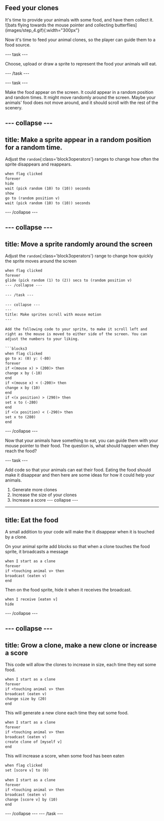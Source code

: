 ## Feed your clones

<div style="display: flex; flex-wrap: wrap">
<div style="flex-basis: 200px; flex-grow: 1; margin-right: 15px;">
It's time to provide your animals with some food, and have them collect it.
</div>
<div>
![bats flying towards the mouse pointer and collecting butterflies](images/step_4.gif){:width="300px"}
</div>
</div>

Now it's time to feed your animal clones, so the player can guide them to a food source.

--- task ---

Choose, upload or draw a sprite to represent the food your animals will eat.

--- /task ---

--- task ---

Make the food appear on the screen. It could appear in a random position and random times. It might move randomly around the screen. Maybe your animals' food does not move around, and it should scroll with the rest of the scenery.

--- collapse ---
---
title: Make a sprite appear in a random position for a random time.
---

Adjust the `random`{:class='block3operators'} ranges to change how often the sprite disappears and reappears.

```blocks3
when flag clicked
forever
hide
wait (pick random (10) to (10)) seconds
show
go to (random position v)
wait (pick random (10) to (10)) seconds
```

--- /collapse ---

--- collapse ---
---
title: Move a sprite randomly around the screen
---

Adjust the `random`{:class='block3operators'} range to change how quickly the sprite moves around the screen

```blocks3
when flag clicked
forever
glide (pick random (1) to (2)) secs to (random position v)
--- /collapse ---

--- /task ---

--- collapse ---
---
title: Make sprites scroll with mouse motion
---

Add the following code to your sprite, to make it scroll left and right as the mouse is moved to either side of the screen. You can adjust the numbers to your liking.

```blocks3
when flag clicked
go to x: (0) y: (-80)
forever
if <(mouse x) > (200)> then
change x by (-10)
end
if <(mouse x) < (-200)> then
change x by (10)
end
if <(x position) > (290)> then
set x to (-280)
end
if <(x position) < (-290)> then
set x to (280)
end
```

--- /collapse ---

Now that your animals have something to eat, you can guide them with your mouse pointer to their food. The question is, what should happen when they reach the food?

--- task ---

Add code so that your animals can eat their food. Eating the food should make it disappear and then here are some ideas for how it could help your animals.

1. Generate more clones
1. Increase the size of your clones
1. Increase a score
--- collapse ---
---
title: Eat the food
---

A small addition to your code will make the it disappear when it is touched by a clone.

On your animal sprite add blocks so that when a clone touches the food sprite, it broadcasts a message

```blocks3
when I start as a clone
forever
if <touching animal v> then
broadcast (eaten v)
end
```

Then on the food sprite, hide it when it receives the broadcast.

```blocks3
when I receive [eaten v]
hide
```

--- /collapse ---

--- collapse ---
---
title: Grow a clone, make a new clone or increase a score
---

This code will allow the clones to increase in size, each time they eat some food.

```blocks3
when I start as a clone
forever
if <touching animal v> then
broadcast (eaten v)
change size by (20)
end
```

This will generate a new clone each time they eat some food.

```blocks3
when I start as a clone
forever
if <touching animal v> then
broadcast (eaten v)
create clone of [myself v]
end
```

This will increase a score, when some food has been eaten

```blocks3
when flag clicked
set [score v] to (0)

when I start as a clone
forever
if <touching animal v> then
broadcast (eaten v)
change [score v] by (10)
end
```
--- /collapse ---
--- /task ---

